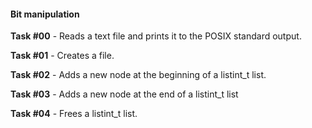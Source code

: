 #### Bit manipulation

**Task #00** - Reads a text file and prints it to the POSIX standard output.

**Task #01** - Creates a file.

**Task #02** - Adds a new node at the beginning of a listint_t list.

**Task #03** - Adds a new node at the end of a listint_t list

**Task #04** - Frees a listint_t list.
